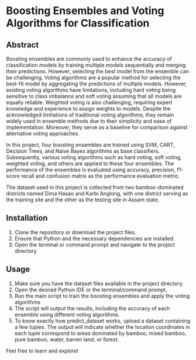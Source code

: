# Boosting Ensembles and Voting Algorithms for Classification

## Abstract

Boosting ensembles are commonly used to enhance the accuracy of classification models by training multiple models sequentially and merging their predictions. However, selecting the best model from the ensemble can be challenging. Voting algorithms are a popular method for selecting the best-fit model by aggregating the predictions of multiple models. However, existing voting algorithms have limitations, including hard voting being sensitive to class imbalance and soft voting assuming that all models are equally reliable. Weighted voting is also challenging, requiring expert knowledge and experience to assign weights to models. Despite the acknowledged limitations of traditional voting algorithms, they remain widely used in ensemble methods due to their simplicity and ease of implementation. Moreover, they serve as a baseline for comparison against alternative voting approaches.

In this project, four boosting ensembles are trained using SVM, CART, Decision Trees, and Naive Bayes algorithms as base classifiers. Subsequently, various voting algorithms such as hard voting, soft voting, weighted voting, and others are applied to these four ensembles. The performance of the ensembles is evaluated using accuracy, precision, f1-score recall and confusion matrix as the performance evaluation metric.

The dataset used in this project is collected from two bamboo-dominated districts named Dima Hasao and Karbi Anglong, with one district serving as the training site and the other as the testing site in Assam state.

## Installation

1. Clone the repository or download the project files.
2. Ensure that Python and the necessary dependencies are installed.
3. Open the terminal or command prompt and navigate to the project directory.

   
## Usage

1. Make sure you have the dataset files available in the project directory.
2. Open the desired Python IDE or the terminal/command prompt.
3. Run the main script to train the boosting ensembles and apply the voting algorithms
4. The script will output the results, including the accuracy of each ensemble using different voting algorithms.
5. To know exactly how predict_dataset works, upload a dataset containing a few tuples. The output will indicate whether the location coordinates in each tuple correspond to areas dominated by bamboo, mixed bamboo, pure bamboo, water, barren land, or forest.

Feel free to learn and explore!


